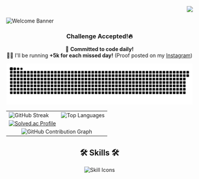 <img align="right" src="https://visitor-badge.laobi.icu/badge?page_id=naim-kim.naim-kim" />
<br/>

![Welcome Banner](https://capsule-render.vercel.app/api?type=waving&height=200&text=Welcome!&fontAlign=80&fontAlignY=40&color=gradient)

<h3 align="center">Challenge Accepted!🔥</h3>
<div align="center">
 
 💪 **Committed to code daily!**  
 🏃‍♀️ I'll be running **+5k for each missed day!** (Proof posted on my [Instagram](https://www.instagram.com/im_isn.tme))
 </div>
 
<picture>
  <source media="(prefers-color-scheme: dark)" srcset="https://raw.githubusercontent.com/naim-kim/naim-kim/output/github-contribution-grid-snake-dark.svg">
  <source media="(prefers-color-scheme: light)" srcset="https://raw.githubusercontent.com/naim-kim/naim-kim/output/github-contribution-grid-snake.svg">
  <img alt="github contribution grid snake animation" src="https://raw.githubusercontent.com/naim-kim/naim-kim/output/github-contribution-grid-snake.svg">
</picture>

<table align="center">
  <tr>
    <td>
      <img width="390" src="https://github-readme-streak-stats.herokuapp.com/?user=naim-kim&show_icons=true" alt="GitHub Streak" />
    </td>
    <td align="center">
      <img width="390" src="https://github-readme-stats-naim-kims-projects.vercel.app/api/top-langs/?username=naim-kim&layout=compact&show_icons=true" alt="Top Languages" />
    </td>
  </tr>
  <tr>
    <td>
      <a href="https://solved.ac/profile/naimkim">
        <img src="http://mazassumnida.wtf/api/v2/generate_badge?boj=naimkim" width="390" alt="Solved.ac Profile">
      </a>
    </td>
  </tr>
  <tr>
    <td colspan="2" align="center">
      <img src="https://github-readme-activity-graph.vercel.app/graph?username=naim-kim&theme=react-dark" alt="GitHub Contribution Graph" />
    </td>
  </tr>
  <tr>
  </tr>
</table>

<h2 align="center">🛠️ Skills 🛠️</h2>

<div align="center">
    <img src="https://skillicons.dev/icons?i=python,java,cpp,js,html,css,react,nodejs,dart,spring,mysql,git,aws,postman" alt="Skill Icons" />
</div>

